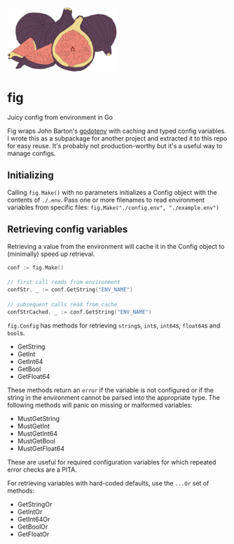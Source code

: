 <img src="https://github.com/nate-anderson/fig/blob/master/figs.jpg" width="250" alt="Figs">

# fig
Juicy config from environment in Go

Fig wraps John Barton's [godotenv](https://github.com/joho/godotenv) with caching and typed config variables. I wrote this as a subpackage
for another project and extracted it to this repo for easy reuse. It's probably not production-worthy but it's a useful way to 
manage configs.

## Initializing
Calling `fig.Make()` with no parameters initializes a Config object with the contents
of `./.env`. Pass one or more filenames to read environment variables from specific files: `fig.Make("./config.env", "./example.env")`

## Retrieving config variables
Retrieving a value from the environment will cache it in the Config object to (minimally) speed up retrieval. 

``` go
conf := fig.Make()

// first call reads from environment
confStr, _ := conf.GetString("ENV_NAME")

// subsequent calls read from cache
confStrCached, _ := conf.GetString("ENV_NAME")
```

`fig.Config` has methods for retrieving `string`s, `int`s, `int64`s, `float64`s and `bool`s.

- GetString
- GetInt
- GetInt64
- GetBool
- GetFloat64

These methods return an `error` if the variable is not configured or if the string in the environment cannot be parsed into the appropriate type. The following methods will panic on missing or malformed variables:

- MustGetString
- MustGetInt
- MustGetInt64
- MustGetBool
- MustGetFloat64

These are useful for required configuration variables for which repeated error checks are a PITA.

For retrieving variables with hard-coded defaults, use the `...Or` set of methods:

- GetStringOr
- GetIntOr
- GetInt64Or
- GetBoolOr
- GetFloatOr
